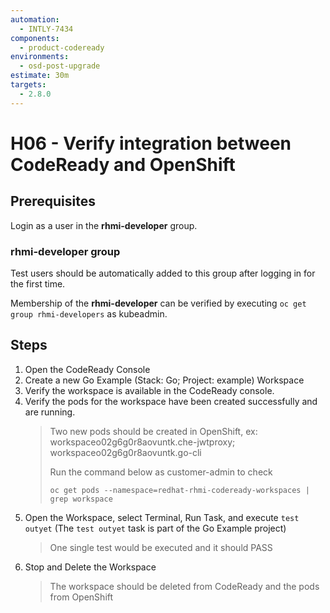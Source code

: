 ```yaml
---
automation:
  - INTLY-7434
components:
  - product-codeready
environments:
  - osd-post-upgrade
estimate: 30m
targets:
  - 2.8.0
---
```


# H06 - Verify integration between CodeReady and OpenShift

## Prerequisites

Login as a user in the **rhmi-developer** group.

### rhmi-developer group

Test users should be automatically added to this group after logging in for the first time.

Membership of the **rhmi-developer** can be verified by executing `oc get group rhmi-developers` as kubeadmin.

## Steps

1. Open the CodeReady Console
2. Create a new Go Example (Stack: Go; Project: example) Workspace
3. Verify the workspace is available in the CodeReady console.
4. Verify the pods for the workspace have been created successfully and are running.
   > Two new pods should be created in OpenShift, ex: workspaceo02g6g0r8aovuntk.che-jwtproxy; workspaceo02g6g0r8aovuntk.go-cli
   >
   > Run the command below as customer-admin to check
   >
   > ```
   > oc get pods --namespace=redhat-rhmi-codeready-workspaces | grep workspace
   > ```
5. Open the Workspace, select Terminal, Run Task, and execute `test outyet` (The `test outyet` task is part of the Go Example project)
   > One single test would be executed and it should PASS
6. Stop and Delete the Workspace
   > The workspace should be deleted from CodeReady and the pods from OpenShift
